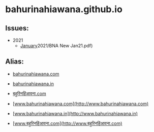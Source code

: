 # bahurinahiawana.github.io

## Issues:

- 2021
  + [January]()2021/BNA New Jan21.pdf)
  
  



## Alias:
- [bahurinahiawana.com](http://bahurinahiawana.com)

- [bahurinahiawana.in](http://bahurinahiawana.in)

- [बहुरिनहिंआवना.com](http://बहुरिनहिंआवना.com)

- [www.bahurinahiawana.com](http://www.bahurinahiawana.com)

- [www.bahurinahiawana.in](http://www.bahurinahiawana.in)

- [www.बहुरिनहिंआवना.com](http://www.बहुरिनहिंआवना.com)
